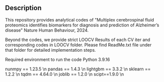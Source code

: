 

## Description   
This repository provides analytical codes of "Multiplex cerebrospinal fluid proteomics identifies biomarkers for diagnosis and prediction of Alzheimer’s disease" Nature Human Behaviour, 2024.

Beyond the codes, we provide strict LOOCV Results of each CV iter and corresponding codes in LOOCV folder. Please find ReadMe.txt file under that folder for detailed implementation steps.

Required environment to run the code
Python 3.9.16

nunmpy == 1.23.5 \n
pandas == 1.4.3 \n
lightgbm == 3.3.2 \n
sklearn == 1.2.2 \n
tqdm == 4.64.0 \n
joblib == 1.2.0 \n
scipt==1.9.0 \n
